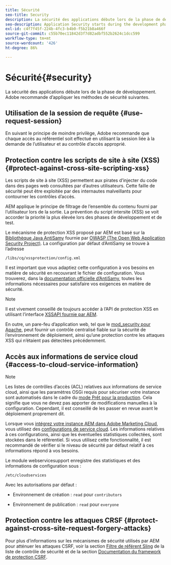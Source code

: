 ```yaml
---
title: Sécurité
seo-title: Security
description: La sécurité des applications débute lors de la phase de développement.
seo-description: Application Security starts during the development phase
exl-id: c4f7f45f-224b-4fc3-b4b0-f5b21b8a466f
source-git-commit: c55b70ec11842d3f7d82adbf552b2624c1dcc599
workflow-type: tm+mt
source-wordcount: '426'
ht-degree: 86%

---
```


# Sécurité{#security}

La sécurité des applications débute lors de la phase de développement. Adobe recommande d’appliquer les méthodes de sécurité suivantes.

## Utilisation de la session de requête {#use-request-session}

En suivant le principe de moindre privilège, Adobe recommande que chaque accès au référentiel soit effectué en utilisant la session liée à la demande de l’utilisateur et au contrôle d’accès approprié.

## Protection contre les scripts de site à site (XSS) {#protect-against-cross-site-scripting-xss}

Les scripts de site à site (XSS) permettent aux pirates d’injecter du code dans des pages web consultées par d’autres utilisateurs. Cette faille de sécurité peut être exploitée par des internautes malveillants pour contourner les contrôles d’accès.

AEM applique le principe de filtrage de l’ensemble du contenu fourni par l’utilisateur lors de la sortie. La prévention du script intersite (XSS) se voit accorder la priorité la plus élevée lors des phases de développement et de test.

Le mécanisme de protection XSS proposé par AEM est basé sur la [Bibliothèque Java AntiSamy](https://www.owasp.org/index.php/Category:OWASP_AntiSamy_Project) fournie par [OWASP (The Open Web Application Security Project)](https://www.owasp.org/). La configuration par défaut d’AntiSamy se trouve à l’adresse

`/libs/cq/xssprotection/config.xml`

Il est important que vous adaptiez cette configuration à vos besoins en matière de sécurité en recouvrant le fichier de configuration. Vous trouverez, dans la [documentation officielle d’AntiSamy](https://www.owasp.org/index.php/Category:OWASP_AntiSamy_Project), toutes les informations nécessaires pour satisfaire vos exigences en matière de sécurité.

>[!NOTE]
>
>Il est vivement conseillé de toujours accéder à l’API de protection XSS en utilisant l’interface [XSSAPI fournie par AEM](https://helpx.adobe.com/experience-manager/6-5/sites/developing/using/reference-materials/javadoc/com/adobe/granite/xss/XSSAPI.html).

En outre, un pare-feu d’application web, tel que le [mod_security pour Apache](https://www.modsecurity.org), peut fournir un contrôle centralisé fiable sur la sécurité de l’environnement de déploiement, ainsi qu’une protection contre les attaques XSS qui n’étaient pas détectées précédemment.

## Accès aux informations de service cloud {#access-to-cloud-service-information}

>[!NOTE]
>
>Les listes de contrôles d’accès (ACL) relatives aux informations de service cloud, ainsi que les paramètres OSGi requis pour sécuriser votre instance sont automatisés dans le cadre du [mode Prêt pour la production](/help/sites-administering/production-ready.md). Cela signifie que vous ne devez pas apporter de modifications manuelles à la configuration. Cependant, il est conseillé de les passer en revue avant le déploiement proprement dit.

Lorsque vous [intégrez votre instance AEM dans Adobe Marketing Cloud](/help/sites-administering/marketing-cloud.md), vous utilisez des [configurations de service cloud](/help/sites-developing/extending-cloud-config.md). Les informations relatives à ces configurations, ainsi que les éventuelles statistiques collectées, sont stockées dans le référentiel. Si vous utilisez cette fonctionnalité, il est recommandé de vérifier si le niveau de sécurité par défaut relatif à ces informations répond à vos besoins.

Le module webservicesupport enregistre des statistiques et des informations de configuration sous :

`/etc/cloudservices`

Avec les autorisations par défaut :

* Environnement de création : `read` pour `contributors`

* Environnement de publication : `read` pour `everyone`

## Protection contre les attaques CRSF {#protect-against-cross-site-request-forgery-attacks}

Pour plus d’informations sur les mécanismes de sécurité utilisés par AEM pour atténuer les attaques CSRF, voir la section [Filtre de référent Sling](/help/sites-administering/security-checklist.md#protect-against-cross-site-request-forgery) de la liste de contrôle de sécurité et de la section [Documentation du framework de protection CSRF](/help/sites-developing/csrf-protection.md).
